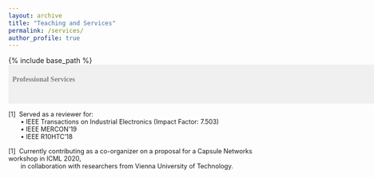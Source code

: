 ```yaml
---
layout: archive
title: "Teaching and Services"
permalink: /services/
author_profile: true
---
```


{% include base_path %}
<span style="font-size:1em;font-family:georgia; color:gray;background-color: #F0F0F0;height: 4em; width: 57em; display:inline-block; vertical-align: middle; padding-top: 22px;padding-left: 8px;text-align: left"><b>Professional Services</b></span><br/>

<span style="font-size:0.9em"> [1]<span style="color:white">a</span>Served as a reviewer for:<br /></span>
<span style="font-size:0.9em;"> &nbsp; &thinsp; &thinsp; &thinsp; &bull; IEEE Transactions on Industrial Electronics (Impact Factor: 7.503)</span><br/>
<span style="font-size:0.9em;"> &nbsp; &thinsp; &thinsp; &thinsp; &bull; IEEE MERCON'19</span><br/>
<span style="font-size:0.9em;"> &nbsp; &thinsp; &thinsp; &thinsp; &bull; IEEE R10HTC’18</span><br/>

<span style="font-size:0.9em"> [1]<span style="color:white">a</span>Currently contributing as a co-organizer on a proposal for a Capsule Networks workshop in ICML 2020, <br />
&nbsp; &thinsp; &thinsp; &thinsp; in collaboration with researchers from Vienna University of Technology.<br /></span>

